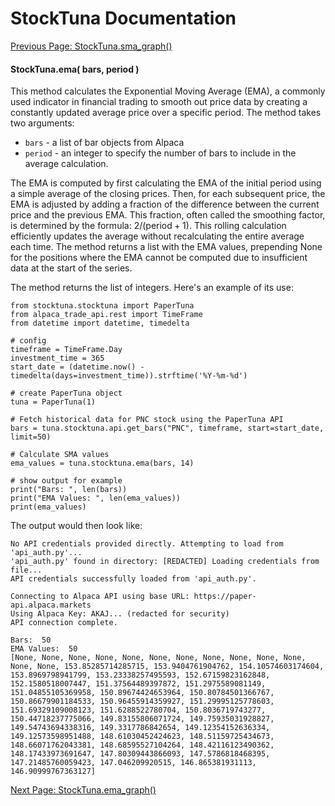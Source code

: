 # StockTuna Documentation

[Previous Page: StockTuna.sma_graph()](./sma_graph.md)

#### StockTuna.ema( bars, period )

This method calculates the Exponential Moving Average (EMA), a commonly used indicator in financial trading to smooth out price data by creating a constantly updated average price over a specific period. The method takes two arguments:

- `bars` - a list of bar objects from Alpaca
- `period` - an integer to specify the number of bars to include in the average calculation.

The EMA is computed by first calculating the EMA of the initial period using a simple average of the closing prices. Then, for each subsequent price, the EMA is adjusted by adding a fraction of the difference between the current price and the previous EMA. This fraction, often called the smoothing factor, is determined by the formula: $2 / (\text{period} + 1)$. This rolling calculation efficiently updates the average without recalculating the entire average each time. The method returns a list with the EMA values, prepending None for the positions where the EMA cannot be computed due to insufficient data at the start of the series.

The method returns the list of integers. Here's an example of its use:

```commandline
from stocktuna.stocktuna import PaperTuna
from alpaca_trade_api.rest import TimeFrame
from datetime import datetime, timedelta

# config
timeframe = TimeFrame.Day
investment_time = 365
start_date = (datetime.now() - timedelta(days=investment_time)).strftime('%Y-%m-%d')

# create PaperTuna object
tuna = PaperTuna(1)

# Fetch historical data for PNC stock using the PaperTuna API
bars = tuna.stocktuna.api.get_bars("PNC", timeframe, start=start_date, limit=50)

# Calculate SMA values
ema_values = tuna.stocktuna.ema(bars, 14)

# show output for example
print("Bars: ", len(bars))
print("EMA Values: ", len(ema_values))
print(ema_values)
```

The output would then look like:

```commandline
No API credentials provided directly. Attempting to load from 'api_auth.py'...
'api_auth.py' found in directory: [REDACTED] Loading credentials from file...
API credentials successfully loaded from 'api_auth.py'.

Connecting to Alpaca API using base URL: https://paper-api.alpaca.markets
Using Alpaca Key: AKAJ... (redacted for security)
API connection complete.

Bars:  50
EMA Values:  50
[None, None, None, None, None, None, None, None, None, None, None, None, None, 153.85285714285715, 153.9404761904762, 154.10574603174604, 153.8969798941799, 153.23338257495593, 152.67159823162848, 152.1580518007447, 151.37564489397872, 151.2975589081149, 151.04855105369958, 150.89674424653964, 150.80784501366767, 150.86679901184533, 150.96455914359927, 151.29995125778603, 151.69329109008123, 151.6288522780704, 150.8036719743277, 150.44718237775066, 149.83155806071724, 149.75935031928827, 149.54743694338316, 149.3317786842654, 149.12354152636334, 149.12573598951488, 148.61030452424623, 148.51159725434673, 148.66071762043381, 148.68595527104264, 148.42116123490362, 148.17433973691647, 147.80309443866093, 147.5786818468395, 147.21485760059423, 147.046209920515, 146.865381931113, 146.90999767363127]
```

[Next Page: StockTuna.ema_graph()](./ema_graph.md)
